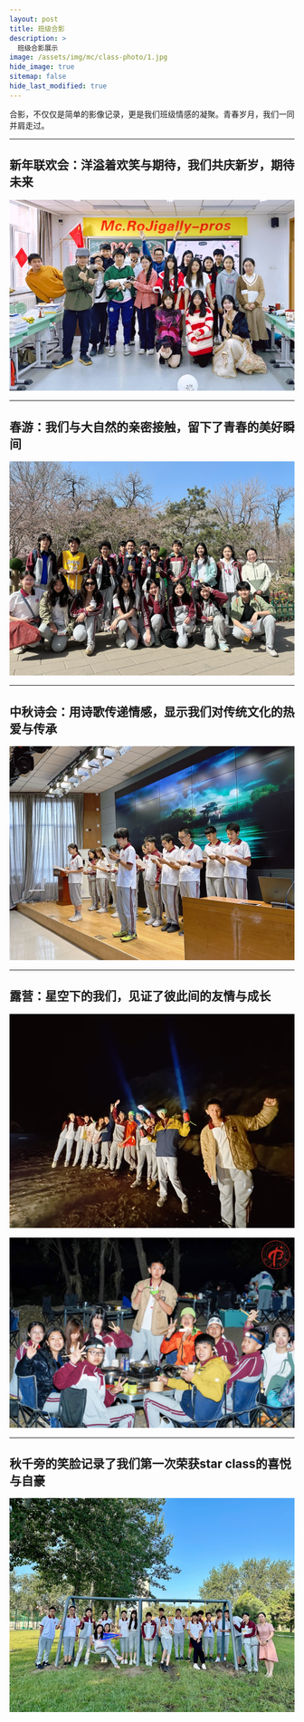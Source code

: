```yaml
---
layout: post
title: 班级合影
description: >
  班级合影展示
image: /assets/img/mc/class-photo/1.jpg
hide_image: true
sitemap: false
hide_last_modified: true
---
```


合影，不仅仅是简单的影像记录，更是我们班级情感的凝聚。青春岁月，我们一同并肩走过。

---

## 新年联欢会：洋溢着欢笑与期待，我们共庆新岁，期待未来
![](../../assets/img/mc/class-photo/1.jpg)

---

## 春游：我们与大自然的亲密接触，留下了青春的美好瞬间
![](../../assets/img/mc/class-photo/2.jpg)

---

## 中秋诗会：用诗歌传递情感，显示我们对传统文化的热爱与传承
![](../../assets/img/mc/class-photo/3.jpg)

---

## 露营：星空下的我们，见证了彼此间的友情与成长
![](../../assets/img/mc/class-photo/4.jpg)

![](../../assets/img/mc/class-photo/5.jpg)

---

## 秋千旁的笑脸记录了我们第一次荣获star class的喜悦与自豪
![](../../assets/img/about/about_2.jpg)